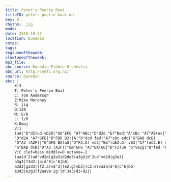 ```yaml
---
title: Peter's Peerie Boat
titleID: peters-peerie-boat.md
key: D
rhythm:  jig
mode:
date: 2016-10-27
location: Dunedin
notes:
tags:
regtuneoftheweek:
slowtuneoftheweek:
mp3_file:
abc_source: Dunedin Fiddle Orchestra
abc_url: http://nefc.org.nz/
source: Dunedin
abc: |
    X:3
    T: Peter's Peerie Boat
    C: Tom Anderson
    Z:Mike Moroney
    R: jig
    Q:120
    M: 6/8
    L: 1/8
    K:Dmaj
    V:1
    (uA|"D"d2)ud vD2D|"G6"EFG "A7"ABc|"D"d2d "E7"Bed|"A"cBc "A7"AB(uc|"D"d2)ud vD2D|"G6"EFG "A7"(ABc)|
    "D"d2A "A7"GFE|"D"FDD D2:|A|"D"dcd fed|"A7"cBc edc|"G"BAB dcB|
    "D"A3 (A2F)|"G"GFG BA(uG|"D"F2.A) vd3|"Em"(uE2.G) vB3|"A7"(uC2.E) vA2A|"D"dcd fed|"A7"cBc edc|
    "G"BAB dcB|"D"A3 (A2F)|"Em"GFG "A7"BA(uG|"D"F2)uA "G"va2g|"D"fed "A7"Adc|"D"d3-d2||
    V:C clef=bass middle=D octave=-2
    (ua|d'2)ud'vd2d|g3a3|d2de3|a3g3|d'2ud'vd2d|g3a3|
    a3g3|f3d2:|a|d'6|c'6|b6|
    a3d3|g3d3|(f2.a)vd'3|(e2.g)vb3|(c2.e)va2a|d'6|c'6|b6|
    a3d3|e3g3|f2uava'2g'|d'3a3|d3-d2||
---
```

